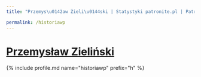 ```yaml
---
title: "Przemys\u0142aw Zieli\u0144ski | Statystyki patronite.pl | Patromierz"

permalink: /historiawp
---
```


# [Przemysław Zieliński](https://patronite.pl/historiawp)

{% include profile.md name="historiawp" prefix="h" %}
